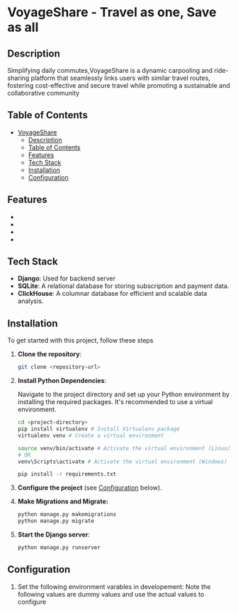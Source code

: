 # VoyageShare - Travel as one, Save as all

## Description

Simplifying daily commutes,VoyageShare is a dynamic carpooling and ride-sharing platform that seamlessly links users with similar travel routes, fostering cost-effective and secure travel while promoting a sustainable and collaborative community
## Table of Contents

- [VoyageShare](#voyageshare)
  - [Description](#description)
  - [Table of Contents](#table-of-contents)
  - [Features](#features)
  - [Tech Stack](#tech-stack)
  - [Installation](#installation)
  - [Configuration](#configuration)

## Features

- 
- 
- 
- 

## Tech Stack

- **Django**: Used for backend server 
- **SQLite**: A relational database for storing subscription and payment data.
- **ClickHouse**: A columnar database for efficient and scalable data analysis.


## Installation

To get started with this project, follow these steps

1. **Clone the repository**:

   ```bash
   git clone <repository-url>
   ```

2. **Install Python Dependencies**:

   Navigate to the project directory and set up your Python environment by installing the required packages. It's recommended to use a virtual environment.

   ```bash
   cd <project-directory>
   pip install virtualenv # Install Virtualenv package
   virtualenv venv # Create a virtual environment

   source venv/bin/activate # Activate the virtual environment (Linux/macOS)
   # OR
   venv\Scripts\activate # Activate the virtual environment (Windows)

   pip install -r requirements.txt
   ```

3. **Configure the project** (see [Configuration](#configuration) below).

4. **Make Migrations and Migrate:**
   ```bash
   python manage.py makemigrations
   python manage.py migrate
   ```
   
5. **Start the Django server**:
   ```bash
   python manage.py runserver
   ```

## Configuration

1. Set the following environment varables in developement:
   Note the following values are dummy values and use the actual values to configure
   ```bash
    

   ```
